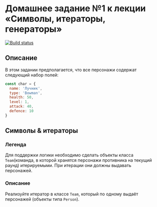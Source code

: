 # Домашнее задание №1 к лекции «Символы, итераторы, генераторы»

[![Build status](https://ci.appveyor.com/api/projects/status/t6k95luhkvcxid96?svg=true)](https://ci.appveyor.com/project/yuriyvyatkin/ajs-hw-11-1-symbols-iterators)

## Описание

В этом задании предполагается, что все персонажи содержат следующий набор полей:
```javascript
const char = {
  name: 'Лучник',
  type: 'Bowman',
  health: 50,
  level: 1,
  attack: 40,
  defence: 10
}
```

## Символы & итераторы

### Легенда

Для поддержки логики необходимо сделать объекты класса `Team`(команда, в которой хранятся персонажи противника на текущий раунд) итерируемыми. При итерации они должны выдавать персонажей.

### Описание

Реализуйте итератор в классе `Team`, который по одному выдаёт персонажей (объекты типа `Person`).
